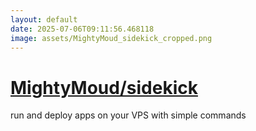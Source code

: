 ```yaml
---
layout: default
date: 2025-07-06T09:11:56.468118
image: assets/MightyMoud_sidekick_cropped.png
---
```


# [MightyMoud/sidekick](https://github.com/MightyMoud/sidekick)

run and deploy apps on your VPS with simple commands
